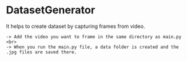 # DatasetGenerator
 It helps to create dataset by capturing frames from video.

    -> Add the video you want to frame in the same directory as main.py <br>
    -> When you run the main.py file, a data folder is created and the .jpg files are saved there.
